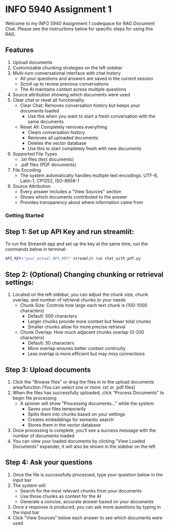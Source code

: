 # INFO 5940 Assignment 1
Welcome to my INFO 5940 Assignment 1 codespace for RAG Document Chat. Please see the instructions below for specific steps for using this RAG.

## Features
1. Upload documents
2. Customizable chunking strategies on the left sidebar
3. Multi-turn conversational interface with chat history
   * All your questions and answers are saved in the current session
   * Scroll up to review previous conversations
   * The AI maintains context across multiple questions
4. Source attribution showing which documents were used
5. Clear chat or reset all functionality
   * Clear Chat: Removes conversation history but keeps your documents loaded
      * Use this when you want to start a fresh conversation with the same documents
   * Reset All: Completely removes everything
      * Clears conversation history
      * Removes all uploaded documents
      * Deletes the vector database
      * Use this to start completely fresh with new documents
6. Supported File Types
   * .txt files (text documents)
   * .pdf files (PDF documents)
7. File Encoding
   * The system automatically handles multiple text encodings: UTF-8, Latin-1, CP1252, ISO-8859-1
8. Source Attribution
   * Every answer includes a "View Sources" section
   * Shows which documents contributed to the answer
   * Provides transparency about where information came from

### Getting Started 
## Step 1: Set up API Key and run streamlit:
To run the Streamlit app and set up the key at the same time, run the commands below in terminal:
   ```bash
   API_KEY="your_actual_API_KEY" streamlit run chat_with_pdf.py
   ```

## Step 2: (Optional) Changing chunking or retrieval settings:
1. Located on the left sidebar, you can adjust the chunk size, chunk overlap, and number of retrieval chunks to your needs
   * Chunk Size: Controls how large each text chunk is (100-1000 characters)
      * Default: 500 characters
      * Larger chunks provide more context but fewer total chunks
      * Smaller chunks allow for more precise retrieval
   * Chunk Overlap: How much adjacent chunks overlap (0-200 characters)
      * Default: 50 characters
      * More overlap ensures better context continuity
      * Less overlap is more efficient but may miss connections

## Step 3: Upload documents 
1. Click the "Browse files" or drag the files in to the upload documents area/function
   (You can select one or more .txt or .pdf files)
2. When the files has successfully uploaded, click "Process Documents" to begin file processing
   * A spinner will show "Processing documents..." while the system:
      * Saves your files temporarily
      * Splits them into chunks based on your settings
      * Creates embeddings for semantic search
      * Stores them in the vector database
3. Once processing is complete, you'll see a success message with the number of documents loaded
4. You can view your loaded documents by clicking "View Loaded Documents" expander, it will also be shown in the sidebar on the left

## Step 4: Ask your questions
1. Once the file is successfully processed, type your question below in the input bar
2. The system will:
   * Search for the most relevant chunks from your documents
   * Use those chunks as context for the AI
   * Generate a concise, accurate answer based on your documents
3. Once a response is produced, you can ask more questions by typing in the input bar 
4. Click "View Sources" below each answer to see which documents were used